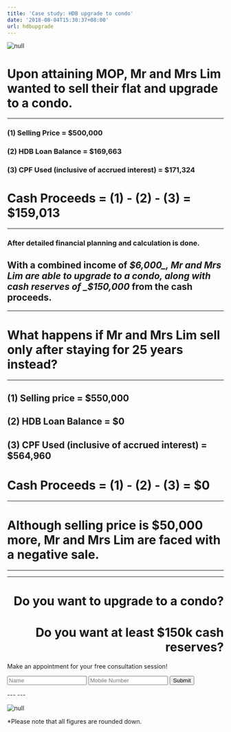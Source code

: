 ```yaml
---
title: 'Case study: HDB upgrade to condo'
date: '2018-08-04T15:30:37+08:00'
url: hdbupgrade
---
```

![null](/img/new-piktochart_31692592.png)

# Upon attaining MOP, Mr and Mrs Lim wanted to sell their flat and upgrade to a condo.
---

### (1) Selling Price = $500,000

### (2) HDB Loan Balance = $169,663

### (3) CPF Used (inclusive of accrued interest) = $171,324

# Cash Proceeds = (1) - (2) - (3) = $159,013
---
### After detailed financial planning and calculation is done.

## With a combined income of _$6,000_, Mr and Mrs Lim are able to upgrade to a condo, along with cash reserves of _$150,000_ from the cash proceeds.
---
# What happens if Mr and Mrs Lim sell only after staying for 25 years instead?
---
## (1) Selling price = $550,000

## (2) HDB Loan Balance = $0

## (3) CPF Used (inclusive of accrued interest) = $564,960

# Cash Proceeds = (1) - (2) - (3) = $0
---
# Although selling price is $50,000 more, Mr and Mrs Lim are faced with a negative sale.
---
---
# <div style="text-align: right"> Do you want to upgrade to a condo? </div>
# <div style="text-align: right"> Do you want at least $150k cash reserves? </div>
Make an appointment for your free consultation session!
<form name='contact' method='POST'><input type='hidden' name='form-name' value='contact' /><input type="text" placeholder="Name" required=""> <input type="text" placeholder="Mobile Number" required=""> <input type="submit" value="Submit" /></form>
---
---

![null](/img/20180804_022326_0001.png)

\*Please note that all figures are rounded down.
